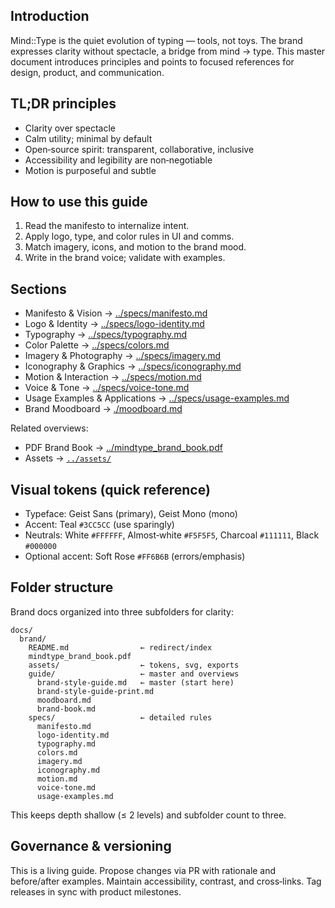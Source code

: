 <!--══════════════════════════════════════════════════
  ╔══════════════════════════════════════════════════════╗
  ║  ░  MIND::TYPE — BRAND STYLE GUIDE & MANIFESTO  ░░░  ║
  ║                                                      ║
  ║  Master guide to intent, visuals, words, and motion  ║
  ║  for Mind::Type. Start here; deep‑dive via sections. ║
  ║                                                      ║
  ║                                                      ║
  ║                                                      ║
  ║                                                      ║
  ╚══════════════════════════════════════════════════════╝
    • WHAT ▸ Canonical brand overview and navigation
    • WHY  ▸ Ensure coherent, scalable brand execution
    • HOW  ▸ Summaries + links to detailed subsections
-->

## Introduction

Mind::Type is the quiet evolution of typing — tools, not toys. The brand
expresses clarity without spectacle, a bridge from mind → type. This master
document introduces principles and points to focused references for design,
product, and communication.

## TL;DR principles

- Clarity over spectacle
- Calm utility; minimal by default
- Open‑source spirit: transparent, collaborative, inclusive
- Accessibility and legibility are non‑negotiable
- Motion is purposeful and subtle

## How to use this guide

1. Read the manifesto to internalize intent.
2. Apply logo, type, and color rules in UI and comms.
3. Match imagery, icons, and motion to the brand mood.
4. Write in the brand voice; validate with examples.

## Sections

- Manifesto & Vision → [../specs/manifesto.md](../specs/manifesto.md)
- Logo & Identity → [../specs/logo-identity.md](../specs/logo-identity.md)
- Typography → [../specs/typography.md](../specs/typography.md)
- Color Palette → [../specs/colors.md](../specs/colors.md)
- Imagery & Photography → [../specs/imagery.md](../specs/imagery.md)
- Iconography & Graphics → [../specs/iconography.md](../specs/iconography.md)
- Motion & Interaction → [../specs/motion.md](../specs/motion.md)
- Voice & Tone → [../specs/voice-tone.md](../specs/voice-tone.md)
- Usage Examples & Applications → [../specs/usage-examples.md](../specs/usage-examples.md)
- Brand Moodboard → [./moodboard.md](./moodboard.md)

Related overviews:

- PDF Brand Book → [../mindtype_brand_book.pdf](../mindtype_brand_book.pdf)
- Assets → [`../assets/`](../assets)

## Visual tokens (quick reference)

- Typeface: Geist Sans (primary), Geist Mono (mono)
- Accent: Teal `#3CC5CC` (use sparingly)
- Neutrals: White `#FFFFFF`, Almost‑white `#F5F5F5`, Charcoal `#111111`,
  Black `#000000`
- Optional accent: Soft Rose `#FF6B6B` (errors/emphasis)

## Folder structure

Brand docs organized into three subfolders for clarity:

```
docs/
  brand/
    README.md                ← redirect/index
    mindtype_brand_book.pdf
    assets/                  ← tokens, svg, exports
    guide/                   ← master and overviews
      brand-style-guide.md   ← master (start here)
      brand-style-guide-print.md
      moodboard.md
      brand-book.md
    specs/                   ← detailed rules
      manifesto.md
      logo-identity.md
      typography.md
      colors.md
      imagery.md
      iconography.md
      motion.md
      voice-tone.md
      usage-examples.md
```

This keeps depth shallow (≤ 2 levels) and subfolder count to three.

## Governance & versioning

This is a living guide. Propose changes via PR with rationale and before/after
examples. Maintain accessibility, contrast, and cross‑links. Tag releases in
sync with product milestones.

